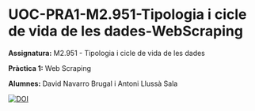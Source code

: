 # UOC-PRA1-M2.951-Tipologia i cicle de vida de les dades-WebScraping

**Assignatura:** M2.951 - Tipologia i cicle de vida de les dades

**Pràctica 1:** Web Scraping

**Alumnes:** David Navarro Brugal i Antoni Llussà Sala

<a href="https://doi.org/10.5281/zenodo.3746888"><img src="https://zenodo.org/badge/DOI/10.5281/zenodo.3746888.svg" alt="DOI"></a>
